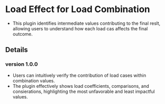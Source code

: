 # Load Effect for Load Combination
- This plugin identifies intermediate values contributing to the final reslt, allowing users to understand how each load cas affects the final outcome.
## Details
### version 1.0.0
- Users can intuitively verify the contribution of load cases within combination values.
- The plugin effectively shows load coefficients, comparisons, and consierations, highlighting the most unfavorable and least impactful values.


